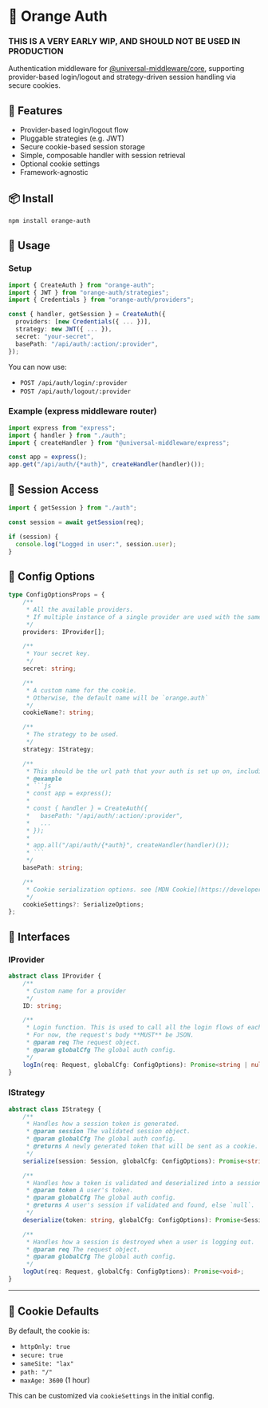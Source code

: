 # 🍊 Orange Auth

### THIS IS A VERY EARLY WIP, AND SHOULD NOT BE USED IN PRODUCTION

Authentication middleware for [@universal-middleware/core](https://www.npmjs.com/package/@universal-middleware/core), supporting provider-based login/logout and strategy-driven session handling via secure cookies.

## 🚀 Features

- Provider-based login/logout flow
- Pluggable strategies (e.g. JWT)
- Secure cookie-based session storage
- Simple, composable handler with session retrieval
- Optional cookie settings
- Framework-agnostic

## 📦 Install

```bash
npm install orange-auth
```

## 🧠 Usage

### Setup

```ts
import { CreateAuth } from "orange-auth";
import { JWT } from "orange-auth/strategies";
import { Credentials } from "orange-auth/providers";

const { handler, getSession } = CreateAuth({
  providers: [new Credentials({ ... })],
  strategy: new JWT({ ... }),
  secret: "your-secret",
  basePath: "/api/auth/:action/:provider",
});
```

You can now use:
- `POST /api/auth/login/:provider`
- `POST /api/auth/logout/:provider`

### Example (express middleware router)

```ts
import express from "express";
import { handler } from "./auth";
import { createHandler } from "@universal-middleware/express";

const app = express();
app.get("/api/auth/{*auth}", createHandler(handler)());
```

## 🧾 Session Access

```ts
import { getSession } from "./auth";

const session = await getSession(req);

if (session) {
  console.log("Logged in user:", session.user);
}
```

## 🧩 Config Options

```ts
type ConfigOptionsProps = {
    /**
     * All the available providers.
     * If multiple instance of a single provider are used with the same name, the order does matter.
     */
    providers: IProvider[];

    /**
     * Your secret key.
     */
    secret: string;

    /**
     * A custom name for the cookie.
     * Otherwise, the default name will be `orange.auth`
     */
    cookieName?: string;

    /**
     * The strategy to be used.
     */
    strategy: IStrategy;

    /**
     * This should be the url path that your auth is set up on, including the action and provider variables.
     * @example
     * ```js
     * const app = express();
     * 
     * const { handler } = CreateAuth({
     *   basePath: "/api/auth/:action/:provider",
     *   ...
     * });
     *
     * app.all("/api/auth/{*auth}", createHandler(handler)());
     * ```
     */
    basePath: string;

    /**
     * Cookie serialization options. see [MDN Cookie](https://developer.mozilla.org/en-US/docs/Web/HTTP/Guides/Cookies)
     */
    cookieSettings?: SerializeOptions;
};
```

## 🧱 Interfaces

### IProvider

```ts
abstract class IProvider {
    /**
     * Custom name for a provider
     */
    ID: string;

    /**
     * Login function. This is used to call all the login flows of each provider.
     * For now, the request's body **MUST** be JSON.
     * @param req The request object.
     * @param globalCfg The global auth config.
     */
    logIn(req: Request, globalCfg: ConfigOptions): Promise<string | null>;
}
```

### IStrategy

```ts
abstract class IStrategy {
    /**
     * Handles how a session token is generated.
     * @param session The validated session object.
     * @param globalCfg The global auth config.
     * @returns A newly generated token that will be sent as a cookie.
     */
    serialize(session: Session, globalCfg: ConfigOptions): Promise<string>;

    /**
     * Handles how a token is validated and deserialized into a session object.
     * @param token A user's token.
     * @param globalCfg The global auth config.
     * @returns A user's session if validated and found, else `null`.
     */
    deserialize(token: string, globalCfg: ConfigOptions): Promise<Session | null>;

    /**
     * Handles how a session is destroyed when a user is logging out.
     * @param req The request object.
     * @param globalCfg The global auth config.
     */
    logOut(req: Request, globalCfg: ConfigOptions): Promise<void>;
}
```

---

## 🔐 Cookie Defaults

By default, the cookie is:

- `httpOnly: true`
- `secure: true`
- `sameSite: "lax"`
- `path: "/"`
- `maxAge: 3600` (1 hour)

This can be customized via `cookieSettings` in the initial config.
